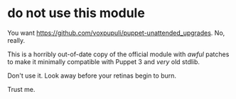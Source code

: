 do not use this module
======================

You want https://github.com/voxpupuli/puppet-unattended_upgrades. No, really.

This is a horribly out-of-date copy of the official module with _awful_ patches to make it minimally compatible with Puppet 3 and _very_ old stdlib.

Don't use it. Look away before your retinas begin to burn.

Trust me.